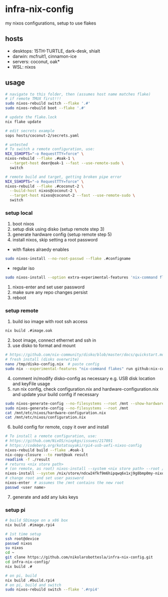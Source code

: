 # infra-nix-config
my nixos configurations, setup to use flakes

## hosts
* desktops: 15TH-TURTLE, dark-desk, shialt
* darwin: mcfruit1, cinnamon-ice
* servers: coconut, oak*
* WSL: nixos

## usage

```bash
# navigate to this folder, then (assumes host name matches flake)
# if remote TMUX first!!!
sudo nixos-rebuild switch --flake '.#'
sudo nixos-rebuild boot --flake '.#'

# update the flake.lock
nix flake update

# edit secrets example
sops hosts/coconut-2/secrets.yaml 

# untested
# To switch a remote configuration, use:
NIX_SSHOPTS="-o RequestTTY=force" \
nixos-rebuild --flake .#oak-1 \
  --target-host deer@oak-1 --fast --use-remote-sudo \
  switch

# remote build and target, getting broken pipe error
NIX_SSHOPTS="-o RequestTTY=force" \
nixos-rebuild --flake .#coconut-2 \
  --build-host nixos@coconut-2 \
  --target-host nixos@coconut-2 --fast --use-remote-sudo \
  switch

```

### setup local
1. boot nixos
1. setup disk using disko (setup remote step 3)
1. generate hardware config (setup remote step 5)
1. install nixos, skip setting a root password
* with flakes alraedy enables
```bash
sudo nixos-install --no-root-passwd --flake .#configname
```
* regular iso
```bash
sudo nixos-install --option extra-experimental-features 'nix-command flakes' --no-root-passwd --flake .#12TH-TURTLE
```
1. nixos-enter and set user password
1. make sure any repo changes persist
1. reboot

### setup remote
1. build iso image with root ssh access
```bash
nix build .#image.oak
```
2. boot image, connect ethernet and ssh in
3. use disko to format and mount
```bash
# https://github.com/nix-community/disko/blob/master/docs/quickstart.md
# fresh install (disks overwrite)
nano /tmp/disko-config.nix  # paste config
sudo nix --experimental-features "nix-command flakes" run github:nix-community/disko -- --mode destroy,format,mount /tmp/disko-config.nix
```
4. comment in/modify disko-config as necessary e.g. USB disk location and keyFile usage
5. run nix config, check configuration.nix and hardware-configuration.nix and update your build config if necessary
```bash
sudo nixos-generate-config --no-filesystems --root /mnt --show-hardware-config  # just look at the hardware
sudo nixos-generate-config --no-filesystems --root /mnt
cat /mnt/etc/nixos/hardware-configuration.nix
cat /mnt/etc/nixos/configuration.nix
```
6. build config for remote, copy it over and install
```bash
# To install a remote configuration, use: 
# https://github.com/NixOS/nixpkgs/issues/217891
# https://codeberg.org/kotatsuyaki/rpi4-usb-uefi-nixos-config
nixos-rebuild build --flake .#oak-1
nix-copy-closure --to root@oak result
readlink -f ./result
# returns <nix store path>
# (on remote, as root) nixos-install --system <nix store path> --root /mnt
nixos-install --system /nix/store/ndcw24fkf9m6hipqwq6x1xj9g8bmp0my-nixos-system-oak-1-23.11.20240120.1b64fc1 --root /mnt
# change root and set user password
nixos-enter  # assumes the /mnt contains the new root
passwd <user name>
```
7.  generate and add any luks keys

### setup pi
```bash
# build SDimage on a x86 box
nix build .#image.rpi4

# 1st time setup
ssh root@device
passwd nixos
su nixos
cd ~
git clone https://github.com/nikolarobottesla/infra-nix-config.git
cd infra-nix-config/
nix build .#

# on pi, build
nix build .#build.rpi4
# on pi, build and switch
sudo nixos-rebuild switch --flake '.#rpi4'
```
